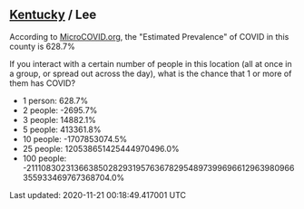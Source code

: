 
## [Kentucky](/united-states/kentucky) / Lee

According to [MicroCOVID.org](http://microcovid.org),
the "Estimated Prevalence" of COVID in this county is 628.7%

If you interact with a certain number of people in this location
(all at once in a group, or spread out across the day), what is the chance that
1 or more of them has COVID?

- 1 person: 628.7%
- 2 people: -2695.7%
- 3 people: 14882.1%
- 5 people: 413361.8%
- 10 people: -1707853074.5%
- 25 people: 120538651425444970496.0%
- 100 people: -211108302313663850282931957636782954897399696612963980966355933469767368704.0%

Last updated: 2020-11-21 00:18:49.417001 UTC
